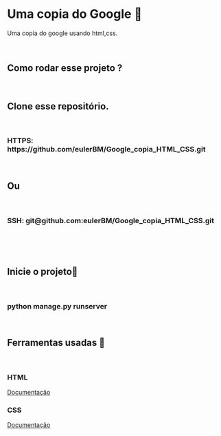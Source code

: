 <h1> Uma copia do Google 🗿 </h1>
<p> Uma copia do google usando html,css. </p>
<br>
<h2> Como rodar esse projeto ? </h2><br>

<h2>Clone esse repositório.</h2><br>

<h3> HTTPS: https://github.com/eulerBM/Google_copia_HTML_CSS.git</h3><br>
<h2>Ou</h2><br>
<h3> SSH: git@github.com:eulerBM/Google_copia_HTML_CSS.git</h3><br><br><br>

<h2> Inicie o projeto🙂 </h2><br>
<h3>python manage.py runserver</h3><br>
<h2> Ferramentas usadas 🔨</h2>
<br>
<h3> HTML </h3>
<a href="https://developer.mozilla.org/en-US/docs/Web/HTML">Documentação</a>
<br>
<h3> CSS </h3>
<a href="https://developer.mozilla.org/en-US/docs/Web/CSS">Documentação</a>
